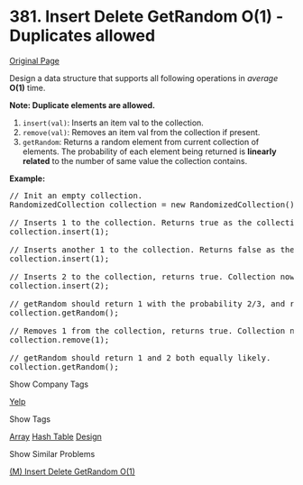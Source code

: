 # 381. Insert Delete GetRandom O(1) - Duplicates allowed

[Original Page](https://leetcode.com/problems/insert-delete-getrandom-o1-duplicates-allowed/)

Design a data structure that supports all following operations in _average_ **O(1)** time.

**Note: Duplicate elements are allowed.**

1.  `insert(val)`: Inserts an item val to the collection.
2.  `remove(val)`: Removes an item val from the collection if present.
3.  `getRandom`: Returns a random element from current collection of elements. The probability of each element being returned is **linearly related** to the number of same value the collection contains.

**Example:**

<pre>// Init an empty collection.
RandomizedCollection collection = new RandomizedCollection();

// Inserts 1 to the collection. Returns true as the collection did not contain 1.
collection.insert(1);

// Inserts another 1 to the collection. Returns false as the collection contained 1\. Collection now contains [1,1].
collection.insert(1);

// Inserts 2 to the collection, returns true. Collection now contains [1,1,2].
collection.insert(2);

// getRandom should return 1 with the probability 2/3, and returns 2 with the probability 1/3.
collection.getRandom();

// Removes 1 from the collection, returns true. Collection now contains [1,2].
collection.remove(1);

// getRandom should return 1 and 2 both equally likely.
collection.getRandom();
</pre>

<div>

<div id="company_tags" class="btn btn-xs btn-warning">Show Company Tags</div>

<span class="hidebutton">[Yelp](/company/yelp/)</span></div>

<div>

<div id="tags" class="btn btn-xs btn-warning">Show Tags</div>

<span class="hidebutton">[Array](/tag/array/) [Hash Table](/tag/hash-table/) [Design](/tag/design/)</span></div>

<div>

<div id="similar" class="btn btn-xs btn-warning">Show Similar Problems</div>

<span class="hidebutton">[(M) Insert Delete GetRandom O(1)](/problems/insert-delete-getrandom-o1/)</span></div>